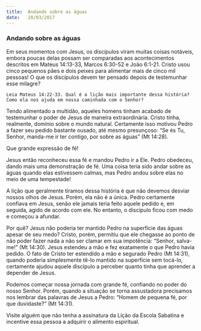 ```yaml
---
title:  Andando sobre as águas
date:   28/03/2017
---
```


### Andando sobre as águas

Em seus momentos com Jesus, os discípulos viram muitas coisas notáveis, embora poucas delas possam ser comparadas aos acontecimentos descritos em Mateus 14:13-33, Marcos 6:30-52 e João 6:1-21. Cristo usou cinco pequenos pães e dois peixes para alimentar mais de cinco mil pessoas! O que os discípulos devem ter pensado depois de testemunhar esse milagre?

`Leia Mateus 14:22-33. Qual é a lição mais importante dessa história? Como ela nos ajuda em nossa caminhada com o Senhor?`

Tendo alimentado a multidão, aqueles homens tinham acabado de testemunhar o poder de Jesus de maneira extraordinária. Cristo tinha, realmente, domínio sobre o mundo natural. Certamente isso motivou Pedro a fazer seu pedido bastante ousado, até mesmo presunçoso: “Se és Tu, Senhor, manda-me ir ter contigo, por sobre as águas” (Mt 14:28).

Que grande expressão de fé!

Jesus então reconheceu essa fé e mandou Pedro ir a Ele. Pedro obedeceu, dando mais uma demonstração de fé. Uma coisa teria sido andar sobre as águas quando elas estivessem calmas, mas Pedro andou sobre elas no meio de uma tempestade!

A lição que geralmente tiramos dessa história é que não devemos desviar nossos olhos de Jesus. Porém, ela não é a única. Pedro certamente confiava em Jesus, senão ele jamais teria feito aquele pedido e, em seguida, agido de acordo com ele. No entanto, o discípulo ficou com medo e começou a afundar.

Por quê? Jesus não poderia ter mantido Pedro na superfície das águas apesar de seu medo? Cristo, porém, permitiu que ele chegasse ao ponto de não poder fazer nada a não ser clamar em sua impotência: “Senhor, salva-me!” (Mt 14:30). Jesus estendeu a mão e fez exatamente o que Pedro havia pedido. O fato de Cristo ter estendido a mão e segurado Pedro (Mt 14:31), quando poderia simplesmente tê-lo mantido na superfície sem tocá-lo, certamente ajudou aquele discípulo a perceber quanto tinha que aprender a depender de Jesus.

Podemos começar nossa jornada com grande fé, confiando no poder do nosso Senhor. Porém, quando a situação se torna assustadora precisamos nos lembrar das palavras de Jesus a Pedro: “Homem de pequena fé, por que duvidaste?” (Mt 14:31).

Visite alguém que não tenha a assinatura da Lição da Escola Sabatina e incentive essa pessoa a adquirir o alimento espiritual.